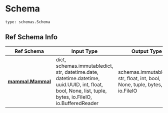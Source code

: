 # Schema
```
type: schemas.Schema
```

## Ref Schema Info
Ref Schema | Input Type | Output Type
---------- | ---------- | -----------
[**mammal.Mammal**](../../../../../../../../components/schema/mammal.md) | dict, schemas.immutabledict, str, datetime.date, datetime.datetime, uuid.UUID, int, float, bool, None, list, tuple, bytes, io.FileIO, io.BufferedReader | schemas.immutabledict, str, float, int, bool, None, tuple, bytes, io.FileIO
